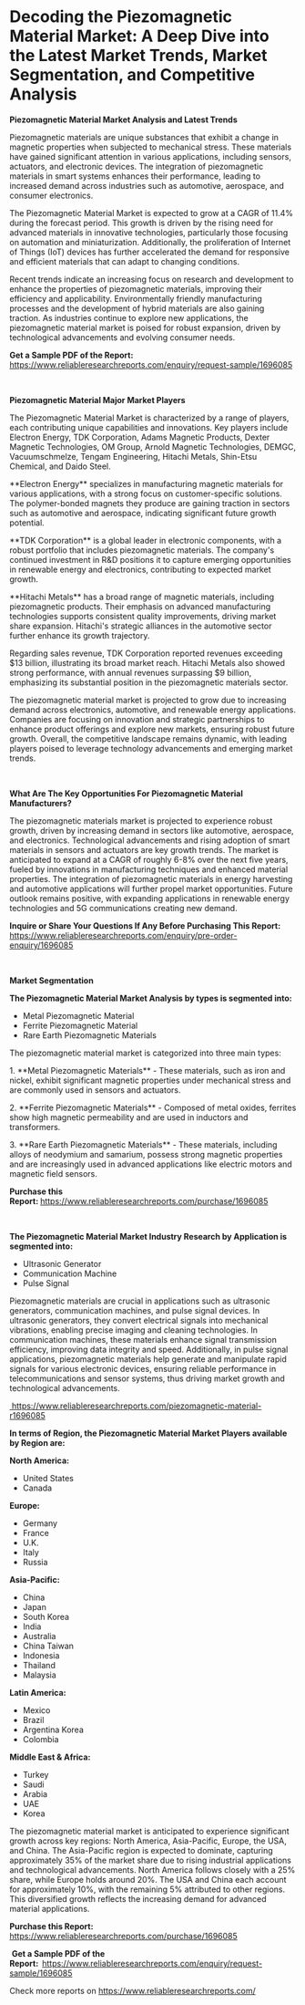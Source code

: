 <p><h1>Decoding the Piezomagnetic Material Market: A Deep Dive into the Latest Market Trends, Market Segmentation, and Competitive Analysis</h1></p><p><strong>Piezomagnetic Material Market Analysis and Latest Trends</strong></p>
<p><p>Piezomagnetic materials are unique substances that exhibit a change in magnetic properties when subjected to mechanical stress. These materials have gained significant attention in various applications, including sensors, actuators, and electronic devices. The integration of piezomagnetic materials in smart systems enhances their performance, leading to increased demand across industries such as automotive, aerospace, and consumer electronics.</p><p>The Piezomagnetic Material Market is expected to grow at a CAGR of 11.4% during the forecast period. This growth is driven by the rising need for advanced materials in innovative technologies, particularly those focusing on automation and miniaturization. Additionally, the proliferation of Internet of Things (IoT) devices has further accelerated the demand for responsive and efficient materials that can adapt to changing conditions.</p><p>Recent trends indicate an increasing focus on research and development to enhance the properties of piezomagnetic materials, improving their efficiency and applicability. Environmentally friendly manufacturing processes and the development of hybrid materials are also gaining traction. As industries continue to explore new applications, the piezomagnetic material market is poised for robust expansion, driven by technological advancements and evolving consumer needs.</p></p>
<p><strong>Get a Sample PDF of the Report:&nbsp;</strong> <a href="https://www.reliableresearchreports.com/enquiry/request-sample/1696085?utm_campaign=3108&utm_medium=2&utm_source=Github&utm_content=ia&utm_term=27032025&utm_id=piezomagnetic-material">https://www.reliableresearchreports.com/enquiry/request-sample/1696085</a></p>
<p>&nbsp;</p>
<p><strong>Piezomagnetic Material Major Market Players</strong></p>
<p><p>The Piezomagnetic Material Market is characterized by a range of players, each contributing unique capabilities and innovations. Key players include Electron Energy, TDK Corporation, Adams Magnetic Products, Dexter Magnetic Technologies, OM Group, Arnold Magnetic Technologies, DEMGC, Vacuumschmelze, Tengam Engineering, Hitachi Metals, Shin-Etsu Chemical, and Daido Steel.</p><p>**Electron Energy** specializes in manufacturing magnetic materials for various applications, with a strong focus on customer-specific solutions. The polymer-bonded magnets they produce are gaining traction in sectors such as automotive and aerospace, indicating significant future growth potential.</p><p>**TDK Corporation** is a global leader in electronic components, with a robust portfolio that includes piezomagnetic materials. The company's continued investment in R&D positions it to capture emerging opportunities in renewable energy and electronics, contributing to expected market growth.</p><p>**Hitachi Metals** has a broad range of magnetic materials, including piezomagnetic products. Their emphasis on advanced manufacturing technologies supports consistent quality improvements, driving market share expansion. Hitachi's strategic alliances in the automotive sector further enhance its growth trajectory.</p><p>Regarding sales revenue, TDK Corporation reported revenues exceeding $13 billion, illustrating its broad market reach. Hitachi Metals also showed strong performance, with annual revenues surpassing $9 billion, emphasizing its substantial position in the piezomagnetic materials sector.</p><p>The piezomagnetic material market is projected to grow due to increasing demand across electronics, automotive, and renewable energy applications. Companies are focusing on innovation and strategic partnerships to enhance product offerings and explore new markets, ensuring robust future growth. Overall, the competitive landscape remains dynamic, with leading players poised to leverage technology advancements and emerging market trends.</p></p>
<p>&nbsp;</p>
<p><strong>What Are The Key Opportunities For Piezomagnetic Material Manufacturers?</strong></p>
<p><p>The piezomagnetic materials market is projected to experience robust growth, driven by increasing demand in sectors like automotive, aerospace, and electronics. Technological advancements and rising adoption of smart materials in sensors and actuators are key growth trends. The market is anticipated to expand at a CAGR of roughly 6-8% over the next five years, fueled by innovations in manufacturing techniques and enhanced material properties. The integration of piezomagnetic materials in energy harvesting and automotive applications will further propel market opportunities. Future outlook remains positive, with expanding applications in renewable energy technologies and 5G communications creating new demand.</p></p>
<p><strong>Inquire or Share Your Questions If Any Before Purchasing This Report:</strong> <a href="https://www.reliableresearchreports.com/enquiry/pre-order-enquiry/1696085?utm_campaign=3108&utm_medium=2&utm_source=Github&utm_content=ia&utm_term=27032025&utm_id=piezomagnetic-material">https://www.reliableresearchreports.com/enquiry/pre-order-enquiry/1696085</a></p>
<p>&nbsp;</p>
<p><strong>Market Segmentation</strong></p>
<p><strong>The Piezomagnetic Material Market Analysis by types is segmented into:</strong></p>
<p><ul><li>Metal Piezomagnetic Material</li><li>Ferrite Piezomagnetic Material</li><li>Rare Earth Piezomagnetic Materials</li></ul></p>
<p><p>The piezomagnetic material market is categorized into three main types: </p><p>1. **Metal Piezomagnetic Materials** - These materials, such as iron and nickel, exhibit significant magnetic properties under mechanical stress and are commonly used in sensors and actuators.</p><p>2. **Ferrite Piezomagnetic Materials** - Composed of metal oxides, ferrites show high magnetic permeability and are used in inductors and transformers.</p><p>3. **Rare Earth Piezomagnetic Materials** - These materials, including alloys of neodymium and samarium, possess strong magnetic properties and are increasingly used in advanced applications like electric motors and magnetic field sensors.</p></p>
<p><strong>Purchase this Report:&nbsp;</strong><a href="https://www.reliableresearchreports.com/purchase/1696085?utm_campaign=3108&utm_medium=2&utm_source=Github&utm_content=ia&utm_term=27032025&utm_id=piezomagnetic-material">https://www.reliableresearchreports.com/purchase/1696085</a></p>
<p>&nbsp;</p>
<p><strong>The Piezomagnetic Material Market Industry Research by Application is segmented into:</strong></p>
<p><ul><li>Ultrasonic Generator</li><li>Communication Machine</li><li>Pulse Signal</li></ul></p>
<p><p>Piezomagnetic materials are crucial in applications such as ultrasonic generators, communication machines, and pulse signal devices. In ultrasonic generators, they convert electrical signals into mechanical vibrations, enabling precise imaging and cleaning technologies. In communication machines, these materials enhance signal transmission efficiency, improving data integrity and speed. Additionally, in pulse signal applications, piezomagnetic materials help generate and manipulate rapid signals for various electronic devices, ensuring reliable performance in telecommunications and sensor systems, thus driving market growth and technological advancements.</p></p>
<p><a href="https://www.reliableresearchreports.com/piezomagnetic-material-r1696085?utm_campaign=3108&utm_medium=2&utm_source=Github&utm_content=ia&utm_term=27032025&utm_id=piezomagnetic-material">&nbsp;https://www.reliableresearchreports.com/piezomagnetic-material-r1696085</a></p>
<p><strong>In terms of Region, the Piezomagnetic Material Market Players available by Region are:</strong></p>
<p>
    <p> <strong> North America: </strong>
        <ul>
            <li>United States</li>
            <li>Canada</li>
        </ul>
        </p> 
    <p> <strong> Europe: </strong>
        <ul>
            <li>Germany</li>
            <li>France</li>
            <li>U.K.</li>
            <li>Italy</li>
            <li>Russia</li>
        </ul>
        </p> 
    <p> <strong> Asia-Pacific: </strong>
        <ul>
            <li>China</li>
            <li>Japan</li>
            <li>South Korea</li>
            <li>India</li>
            <li>Australia</li>
            <li>China Taiwan</li>
            <li>Indonesia</li>
            <li>Thailand</li>
            <li>Malaysia</li>
        </ul>
        </p> 
    <p> <strong> Latin America: </strong>
        <ul>
            <li>Mexico</li>
            <li>Brazil</li>
            <li>Argentina Korea</li>
            <li>Colombia</li>
        </ul>
        </p> 
    <p> <strong> Middle East & Africa: </strong>
        <ul>
            <li>Turkey</li>
            <li>Saudi</li>
            <li>Arabia</li>
            <li>UAE</li>
            <li>Korea</li>
        </ul>
    </p>
    </p>
<p><p>The piezomagnetic material market is anticipated to experience significant growth across key regions: North America, Asia-Pacific, Europe, the USA, and China. The Asia-Pacific region is expected to dominate, capturing approximately 35% of the market share due to rising industrial applications and technological advancements. North America follows closely with a 25% share, while Europe holds around 20%. The USA and China each account for approximately 10%, with the remaining 5% attributed to other regions. This diversified growth reflects the increasing demand for advanced material applications.</p></p>
<p><strong>Purchase this Report: </strong><a href="https://www.reliableresearchreports.com/purchase/1696085?utm_campaign=3108&utm_medium=2&utm_source=Github&utm_content=ia&utm_term=27032025&utm_id=piezomagnetic-material">https://www.reliableresearchreports.com/purchase/1696085</a></p>
<p>&nbsp;<strong>Get a Sample PDF of the Report:&nbsp;&nbsp;</strong><a href="https://www.reliableresearchreports.com/enquiry/request-sample/1696085?utm_campaign=3108&utm_medium=2&utm_source=Github&utm_content=ia&utm_term=27032025&utm_id=piezomagnetic-material">https://www.reliableresearchreports.com/enquiry/request-sample/1696085</a></p>
<p><strong></strong></p>
<p>Check more reports on <a href="https://www.reliableresearchreports.com/?utm_campaign=3108&utm_medium=2&utm_source=Github&utm_content=ia&utm_term=27032025&utm_id=piezomagnetic-material">https://www.reliableresearchreports.com/</a></p>